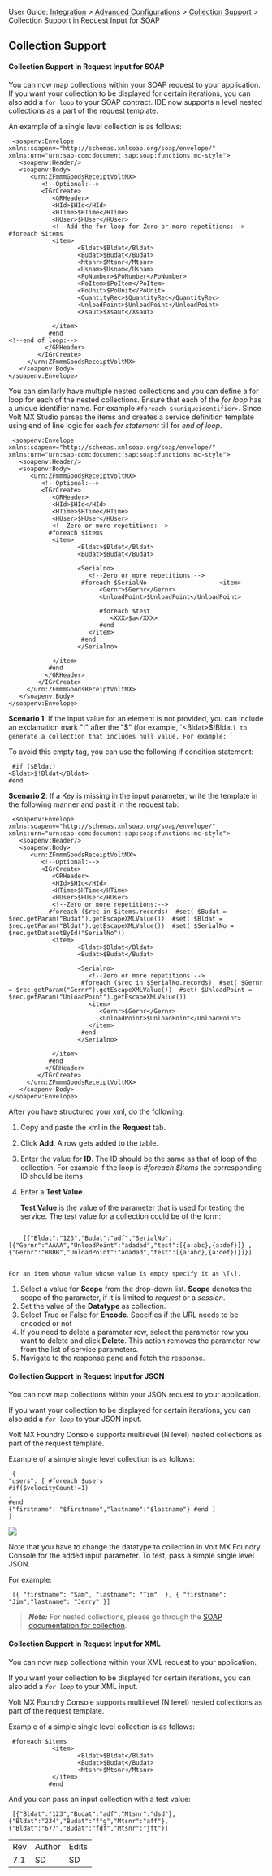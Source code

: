                              

User Guide: [Integration](Services.md#integration) \> [Advanced Configurations](Advanced_Configurations.md) > [Collection Support](#collection-support) > Collection Support in Request Input for SOAP

Collection Support
------------------

#### Collection Support in Request Input for SOAP

You can now map collections within your SOAP request to your application. If you want your collection to be displayed for certain iterations, you can also add a `for loop` to your SOAP contract. IDE now supports n level nested collections as a part of the request template.

An example of a single level collection is as follows:

```
 <soapenv:Envelope xmlns:soapenv="http://schemas.xmlsoap.org/soap/envelope/" xmlns:urn="urn:sap-com:document:sap:soap:functions:mc-style">
   <soapenv:Header/>
   <soapenv:Body>
      <urn:ZFmmmGoodsReceiptVoltMX>
         <!--Optional:-->
         <IGrCreate>
            <GRHeader>
            <HId>$HId</HId>
            <HTime>$HTime</HTime>
            <HUser>$HUser</HUser>
            <!--Add the for loop for Zero or more repetitions:--> #foreach $items
            <item>
				   <Bldat>$Bldat</Bldat>
				   <Budat>$Budat</Budat>
				   <Mtsnr>$Mtsnr</Mtsnr>
				   <Usnam>$Usnam</Usnam>
				   <PoNumber>$PoNumber</PoNumber>
				   <PoItem>$PoItem</PoItem>
				   <PoUnit>$PoUnit</PoUnit>
				   <QuantityRec>$QuantityRec</QuantityRec>
				   <UnloadPoint>$UnloadPoint</UnloadPoint>
				   <Xsaut>$Xsaut</Xsaut>
				  
			</item>
           #end
<!--end of loop:-->
          </GRHeader>
        </IGrCreate>
     </urn:ZFmmmGoodsReceiptVoltMX>
   </soapenv:Body>
</soapenv:Envelope>

```

You can similarly have multiple nested collections and you can define a for loop for each of the nested collections. Ensure that each of the _for loop_ has a unique identifier name. For example `#foreach $<uniqueidentifier>`. Since Volt MX Studio parses the items and creates a service definition template using end of line logic for each _for statement_ till for _end of loop_.

```
 <soapenv:Envelope xmlns:soapenv="http://schemas.xmlsoap.org/soap/envelope/" xmlns:urn="urn:sap-com:document:sap:soap:functions:mc-style">
   <soapenv:Header/>
   <soapenv:Body>
      <urn:ZFmmmGoodsReceiptVoltMX>
         <!--Optional:-->
         <IGrCreate>
            <GRHeader>
            <HId>$HId</HId>
            <HTime>$HTime</HTime>
            <HUser>$HUser</HUser>
            <!--Zero or more repetitions:-->
           #foreach $items 
            <item>
				   <Bldat>$Bldat</Bldat>
				   <Budat>$Budat</Budat>
				   
				   <Serialno>
					  <!--Zero or more repetitions:-->
					#foreach $SerialNo					  <item>
						 <Gernr>$Gernr</Gernr>
						 <UnloadPoint>$UnloadPoint</UnloadPoint>
						 
						 #foreach $test
							<XXX>$a</XXX>
						 #end
					  </item>
					#end
				   </Serialno>
					  
			</item>
           #end
          </GRHeader>
        </IGrCreate>
     </urn:ZFmmmGoodsReceiptVoltMX>
   </soapenv:Body>
</soapenv:Envelope>

```

**Scenario 1**: If the input value for an element is not provided, you can include an exclamation mark "!" after the "$" (for example, `<Bldat>$!Bldat</Bldat>`) to generate a collection that includes null value. For example: `<Bldat></Bldat>`

To avoid this empty <Bldat></Bladat> tag, you can use the following if condition statement:

```
 #if ($Bldat)
<Bldat>$!Bldat</Bldat>
#end
```

**Scenario 2**: If a Key is missing in the input parameter, write the template in the following manner and past it in the request tab:

```
 <soapenv:Envelope xmlns:soapenv="http://schemas.xmlsoap.org/soap/envelope/" xmlns:urn="urn:sap-com:document:sap:soap:functions:mc-style">
   <soapenv:Header/>
   <soapenv:Body>
      <urn:ZFmmmGoodsReceiptVoltMX>
         <!--Optional:-->
         <IGrCreate>
            <GRHeader>
            <HId>$HId</HId>
            <HTime>$HTime</HTime>
            <HUser>$HUser</HUser>
            <!--Zero or more repetitions:-->
           #foreach ($rec in $items.records)  #set( $Budat = $rec.getParam("Budat").getEscapeXMLValue())  #set( $Bldat = $rec.getParam("Bldat").getEscapeXMLValue())  #set( $SerialNo = $rec.getDatasetById("SerialNo"))  
            <item>
				   <Bldat>$Bldat</Bldat>
				   <Budat>$Budat</Budat>
				   
				   <Serialno>
					  <!--Zero or more repetitions:-->
					#foreach ($rec in $SerialNo.records)  #set( $Gernr = $rec.getParam("Gernr").getEscapeXMLValue())  #set( $UnloadPoint = $rec.getParam("UnloadPoint").getEscapeXMLValue()) 
					  <item>
						 <Gernr>$Gernr</Gernr>
						 <UnloadPoint>$UnloadPoint</UnloadPoint>
					  </item>
					#end
				   </Serialno>
					  
			</item>
           #end
          </GRHeader>
        </IGrCreate>
     </urn:ZFmmmGoodsReceiptVoltMX>
   </soapenv:Body>
</soapenv:Envelope> 
```

After you have structured your xml, do the following:

1.  Copy and paste the xml in the **Request** tab.
2.  Click **Add**. A row gets added to the table.
3.  Enter the value for **ID**. The ID should be the same as that of loop of the collection. For example if the loop is _#foreach $items_ the corresponding ID should be items
4.  Enter a **Test Value**.
    
    **Test Value** is the value of the parameter that is used for testing the service. The test value for a collection could be of the form:
    
```
 
    [{"Bldat":"123","Budat":"adf","SerialNo":[{"Gernr":"AAAA","UnloadPoint":"adadad","test":[{a:abc},{a:def}]} ,{"Gernr":"BBBB","UnloadPoint":"adadad","test":[{a:abc},{a:def}]}]}]
    
```
    
    For an item whose value whose value is empty specify it as \[\].
    

1.  Select a value for **Scope** from the drop-down list. **Scope** denotes the scope of the parameter, if it is limited to _request_ or a _session_.
2.  Set the value of the **Datatype** as collection.
3.  Select True or False for **Encode**. Specifies if the URL needs to be encoded or not
4.  If you need to delete a parameter row, select the parameter row you want to delete and click **Delete**. This action removes the parameter row from the list of service parameters.
5.  Navigate to the response pane and fetch the response.

#### Collection Support in Request Input for JSON

You can now map collections within your JSON request to your application.

If you want your collection to be displayed for certain iterations, you can also add a _`for loop`_ to your JSON input.

Volt MX  Foundry Console supports multilevel (N level) nested collections as part of the request template.

Example of a simple single level collection is as follows:

```
 {
"users": [ #foreach $users 
#if($velocityCount!=1)
,
#end
{"firstname": "$firstname","lastname":"$lastname"} #end ]
}

```

![](Resources/Images/Collection_JSON_423x220.png)

Note that you have to change the datatype to collection in Volt MX Foundry Console for the added input parameter. To test, pass a simple single level JSON.

For example:

```
 [{ "firstname": "Sam", "lastname": "Tim"  }, { "firstname": "Jim","lastname": "Jerry" }]
```

> **_Note:_** For nested collections, please go through the [SOAP documentation for collection](#collection-support-in-request-input-for-soap).

#### Collection Support in Request Input for XML

You can now map collections within your XML request to your application.

If you want your collection to be displayed for certain iterations, you can also add a _`for loop`_ to your XML input.

Volt MX  Foundry Console supports multilevel (N level) nested collections as part of the request template.

Example of a simple single level collection is as follows:

```
 #foreach $items
            <item>
				   <Bldat>$Bldat</Bldat>
				   <Budat>$Budat</Budat>
				   <Mtsnr>$Mtsnr</Mtsnr>
			</item>
           #end

```

And you can pass an input collection with a test value:

```
 [{"Bldat":"123","Budat":"adf","Mtsnr":"dsd"},{"Bldat":"234","Budat":"ffg","Mtsnr":"aff"},{"Bldat":"677","Budat":"fdf","Mtsnr":"jft"}]
```

<table style="margin-left: 0;margin-right: auto;" data-mc-conditions="Default.HTML5 Only"><colgroup><col> <col> <col></colgroup><tbody><tr><td>Rev</td><td>Author</td><td>Edits</td></tr><tr><td>7.1</td><td>SD</td><td>SD</td></tr></tbody></table>
